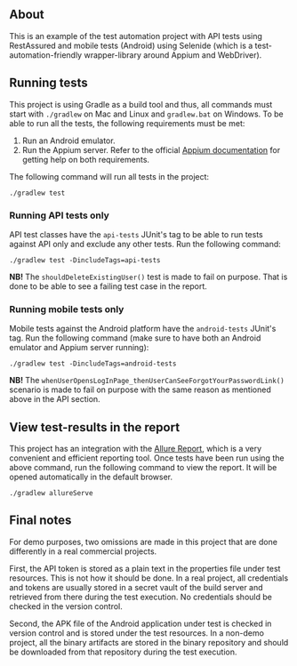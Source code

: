 ## About
This is an example of the test automation project with API tests using RestAssured and mobile tests (Android) using 
Selenide (which is a test-automation-friendly wrapper-library around Appium and WebDriver).

## Running tests

This project is using Gradle as a build tool and thus, all commands must start with `./gradlew` on Mac and Linux and 
`gradlew.bat` on Windows.
To be able to run all the tests, the following requirements must be met:
1. Run an Android emulator.
2. Run the Appium server.
Refer to the official [Appium documentation](https://appium.io/docs/en/2.3/quickstart/) for getting help on both
requirements.

The following command will run all tests in the project:
```shell
./gradlew test
```

### Running API tests only
API test classes have the `api-tests` JUnit's tag to be able to run tests against API only and exclude any other tests.
Run the following command:

```shell
./gradlew test -DincludeTags=api-tests
```

**NB!** The `shouldDeleteExistingUser()` test is made to fail on purpose. That is done to be able to see a failing 
test case in the report.

### Running mobile tests only
Mobile tests against the Android platform have the `android-tests` JUnit's tag. Run the following command (make sure
to have both an Android emulator and Appium server running):

```shell
./gradlew test -DincludeTags=android-tests
```

**NB!** The `whenUserOpensLogInPage_thenUserCanSeeForgotYourPasswordLink()` scenario is made to fail on purpose with
the same reason as mentioned above in the API section.

## View test-results in the report
This project has an integration with the [Allure Report](https://allurereport.org/), which is a very convenient and 
efficient reporting tool.
Once tests have been run using the above command, run the following command to view the report. It will be opened 
automatically in the default browser.

```shell
./gradlew allureServe
```

## Final notes

For demo purposes, two omissions are made in this project that are done differently in a real commercial projects.

First, the API token is stored as a plain text in the properties file under test resources. This is not how it should 
be done. In a real project, all credentials and tokens are usually stored in a secret vault of the build server and 
retrieved from there during the test execution. No credentials should be checked in the version control.

Second, the APK file of the Android application under test is checked in version control and is stored under the test
resources. In a non-demo project, all the binary artifacts are stored in the binary repository and should be downloaded
from that repository during the test execution.
